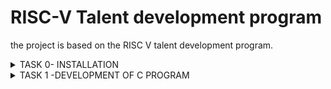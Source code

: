 # RISC-V Talent development program

the project is based on the RISC V talent development program.

<details>
  <summary> TASK 0- INSTALLATION</summary>
</details>
<details>
  <summary>
    TASK 1 -DEVELOPMENT OF C PROGRAM
  </summary>
  ###step 1: fire up the terminal 
  bash 
  vsduser@vsduser-VirtualBox:~$

  ###step 2: direction to home batch
  bash
  cd

  ###step 3: open leafpad bash
  bash
  leafpad sum1ton.c &

  ###step 4: write the code
  c
  #include<stdio.h>
  int main(){
    int sum = 0, n = 86, i;
    for(i=0; i<=n; i++){
        sum+=i;
        printf("The sum from 1 to 100: %d \n", sum);
    }
    return 0;
}

  ###step 5: compile and run the code
  bash
  gcc sum1ton.c
  ./a.out


  
</details>
